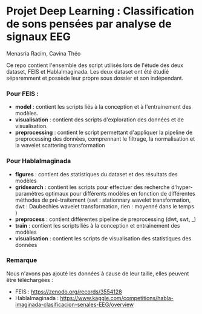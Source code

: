 # Projet Deep Learning : Classification de sons pensées par analyse de signaux EEG

Menasria Racim, Cavina Théo

Ce repo contient l'ensemble des script utilisés lors de l'étude des deux dataset, FEIS et HablaImaginada. Les deux dataset ont été étudié séparemment et possède leur propre sous dossier et son indépendant. 

### Pour FEIS : 
* **model** : contient les scripts liés à la conception et à l'entrainement des modèles. 
* **visualisation** : contient des scripts d'exploration des données et de visualisation. 
* **preprocessing** : contient le script permettant d'appliquer la pipeline de preprocessing des données, comprennant le filtrage, la normalisation et la wavelet scattering transformation

### Pour HablaImaginada
* **figures** : contient des statistiques du dataset et des résultats des modèles
* **gridsearch** : contient les scripts pour effectuer des recherche d'hyper-paramètres optimaux pour différents modèles en fonction de différentes méthodes de pré-traitement (swt : stationnary wavelet transformation, dwt : Daubechies wavelet transformation, rien : moyenné dans le temps 
)
* **preprocess** : contient différentes pipeline de preprocessing (dwt, swt, _)
* **train** : contient les scripts liés à la conception et entrainement des modèles 
* **visualisation** : contient les scripts de visualisation des statistiques des données

### Remarque

Nous n'avons pas ajouté les données à cause de leur taille, elles peuvent être téléchargées : 

* FEIS : https://zenodo.org/records/3554128
* HablaImaginada : https://www.kaggle.com/competitions/habla-imaginada-clasificacion-senales-EEG/overview